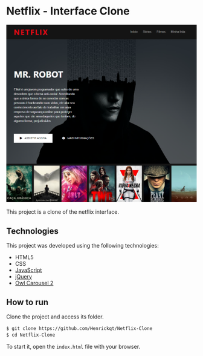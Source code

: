 # Netflix - Interface Clone

![](https://github.com/Henrickqt/netflix-clone/blob/master/assets/screen.png)

This project is a clone of the netflix interface.

## Technologies

This project was developed using the following technologies:

- HTML5
- CSS
- [JavaScript](https://www.javascript.com/)
- [jQuery](https://jquery.com/)
- [Owl Carousel 2](https://owlcarousel2.github.io/OwlCarousel2/)

## How to run

Clone the project and access its folder.

```bash
$ git clone https://github.com/Henrickqt/Netflix-Clone
$ cd Netflix-Clone
```
To start it, open the `index.html` file with your browser.

